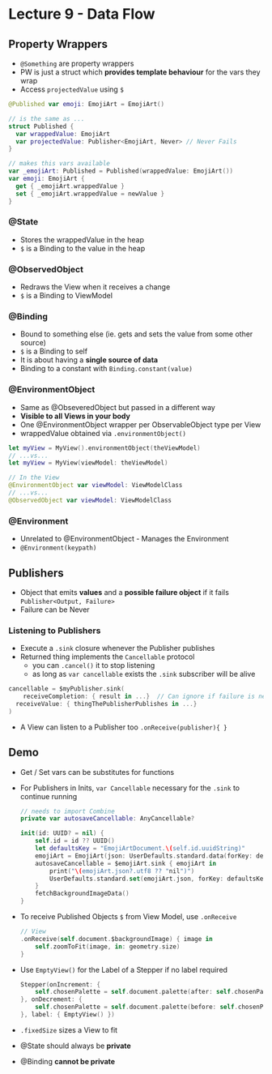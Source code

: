 # Lecture 9 - Data Flow
## Property Wrappers
* `@Something` are property wrappers
* PW is just a struct which **provides template behaviour** for the vars they wrap
* Access `projectedValue` using `$`

```swift
@Published var emoji: EmojiArt = EmojiArt()

// is the same as ...
struct Published {
  var wrappedValue: EmojiArt
  var projectedValue: Publisher<EmojiArt, Never> // Never Fails
}

// makes this vars available
var _emojiArt: Published = Published(wrappedValue: EmojiArt())
var emoji: EmojiArt {
  get { _emojiArt.wrappedValue }
  set { _emojiArt.wrappedValue = newValue }
}
```

### @State

* Stores the wrappedValue in the heap
* `$` is a Binding to the value in the heap

### @ObservedObject
* Redraws the View when it receives a change
* `$` is a Binding to ViewModel

### @Binding
* Bound to something else (ie. gets and sets the value from some other source)
* `$` is a Binding to self
* It is about having a **single source of data**
* Binding to a constant with `Binding.constant(value)`

### @EnvironmentObject
* Same as @ObseveredObject but passed in a different way
* **Visible to all Views in your body**
* One @EnvironmentObject wrapper per ObservableObject type per View
* wrappedValue obtained via `.environmentObject()`

```swift
let myView = MyView().environmentObject(theViewModel)
// ...vs...
let myView = MyView(viewModel: theViewModel)

// In the View
@EnvironmentObject var viewModel: ViewModelClass
// ...vs...
@ObservedObject var viewModel: ViewModelClass
```

### @Environment

* Unrelated to @EnvironmentObject - Manages the Environment
* `@Environment(keypath)`



## Publishers

* Object that emits **values** and a **possible failure object** if it fails `Publisher<Output, Failure>`
* Failure can be Never

### Listening to Publishers

* Execute a `.sink` closure whenever the Publisher publishes
* Returned thing implements the `Cancellable` protocol
  * you can `.cancel()` it to stop listening
  * as long as `var cancellable` exists the `.sink` subscriber will be alive

```swift
cancellable = $myPublisher.sink(
	receiveCompletion: { result in ...}  // Can ignore if failure is never
  receiveValue: { thingThePublisherPublishes in ...}
)
```

* A View can listen to a Publisher too `.onReceive(publisher){ }`



## Demo

* Get / Set vars can be substitutes for functions

* For Publishers in Inits, `var Cancellable` necessary for the `.sink` to continue running

  ```swift
  // needs to import Combine
  private var autosaveCancellable: AnyCancellable?
  
  init(id: UUID? = nil) {
      self.id = id ?? UUID()
      let defaultsKey = "EmojiArtDocument.\(self.id.uuidString)"
      emojiArt = EmojiArt(json: UserDefaults.standard.data(forKey: defaultsKey)) ?? EmojiArt()
      autosaveCancellable = $emojiArt.sink { emojiArt in
          print("\(emojiArt.json?.utf8 ?? "nil")")
          UserDefaults.standard.set(emojiArt.json, forKey: defaultsKey)
      }
      fetchBackgroundImageData()
  }
  ```

* To receive Published Objects `$` from View Model, use `.onReceive`

  ```swift
  // View
  .onReceive(self.document.$backgroundImage) { image in
      self.zoomToFit(image, in: geometry.size)
  }
  ```

* Use `EmptyView()` for the Label of a Stepper if no label required

  ```swift
  Stepper(onIncrement: {
      self.chosenPalette = self.document.palette(after: self.chosenPalette)
  }, onDecrement: {
      self.chosenPalette = self.document.palette(before: self.chosenPalette)
  }, label: { EmptyView() })
  ```

* `.fixedSize` sizes a View to fit

* @State should always be **private**

* @Binding **cannot be private**